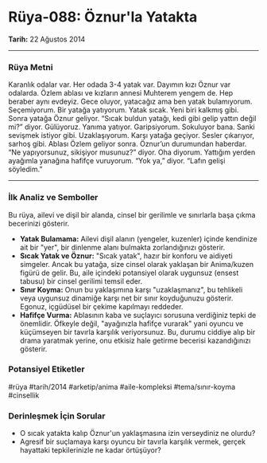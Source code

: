 # Rüya-088: Öznur'la Yatakta
**Tarih:** 22 Ağustos 2014

---
### Rüya Metni

Karanlık odalar var. Her odada 3-4 yatak var. Dayımın kızı Öznur var odalarda. Özlem ablası ve kızların annesi Muhterem yengem de. Hep beraber aynı evdeyiz. Gece oluyor, yatacağız ama ben yatak bulamıyorum. Seçemiyorum. Bir yatağa yatıyorum. Yatak sıcak. Yeni biri kalkmış gibi. Sonra yatağa Öznur geliyor. “Sıcak buldun yatağı, kedi gibi gelip yattın değil mi?” diyor. Gülüyoruz. Yanıma yatıyor. Garipsiyorum. Sokuluyor bana. Sanki sevişmek istiyor gibi. Uzaklaşıyorum. Karşı yatağa geçiyor. Sesler çıkarıyor, sarhoş gibi. Ablası Özlem geliyor sonra. Öznur’un durumundan haberdar. “Ne yapıyorsunuz, sikişiyor musunuz?” diyor. Oha diyorum. Yattığım yerden ayağımla yanağına hafifçe vuruyorum. “Yok ya,” diyor. “Lafın gelişi söyledim.”

---
### İlk Analiz ve Semboller

Bu rüya, ailevi ve dişil bir alanda, cinsel bir gerilimle ve sınırlarla başa çıkma becerinizi gösterir.

* **Yatak Bulamama:** Ailevi dişil alanın (yengeler, kuzenler) içinde kendinize ait bir "yer", bir dinlenme alanı bulmakta zorlandığınızı gösterir.
* **Sıcak Yatak ve Öznur:** "Sıcak yatak", hazır bir konforu ve aidiyeti simgeler. Ancak bu yatağa, size cinsel olarak yaklaşan bir Anima/kuzen figürü de gelir. Bu, aile içindeki potansiyel olarak uygunsuz (ensest tabusu) bir cinsel gerilimi temsil eder.
* **Sınır Koyma:** Onun bu yaklaşımına karşı "uzaklaşmanız", bu tehlikeli veya uygunsuz dinamiğe karşı net bir sınır koyduğunuzu gösterir. Egonuz, içgüdüsel bir çekime kapılmayı reddeder.
* **Hafifçe Vurma:** Ablasının kaba ve suçlayıcı sorusuna verdiğiniz tepki de önemlidir. Öfkeyle değil, "ayağınızla hafifçe vurarak" yani oyuncu ve küçümseyen bir tavırla karşılık veriyorsunuz. Bu, durumu ciddiye alıp bir drama yaratmak yerine, onu etkisiz hale getirme becerisi kazandığınızı gösterir.

### Potansiyel Etiketler
#rüya #tarih/2014 #arketip/anima #aile-kompleksi #tema/sınır-koyma #cinsellik

### Derinleşmek İçin Sorular
* O sıcak yatakta kalıp Öznur'un yaklaşmasına izin verseydiniz ne olurdu?
* Agresif bir suçlamaya karşı oyuncu bir tavırla karşılık vermek, gerçek hayattaki tepkilerinizle ne kadar örtüşüyor?